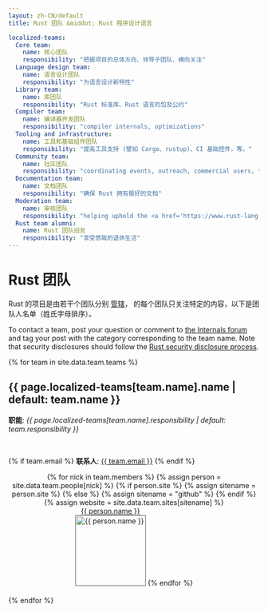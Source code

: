 ```yaml
---
layout: zh-CN/default
title: Rust 团队 &middot; Rust 程序设计语言

localized-teams:
  Core team:
    name: 核心团队
    responsibility: "把握项目的总体方向、领导子团队、横向关注"
  Language design team:
    name: 语言设计团队
    responsibility: "为语言设计新特性"
  Library team:
    name: 库团队
    responsibility: "Rust 标准库、Rust 语言的包及公约"
  Compiler team:
    name: 编译器开发团队
    responsibility: "compiler internals, optimizations"
  Tooling and infrastructure:
    name: 工具和基础组件团队
    responsibility: "提高工具支持 (譬如 Cargo、rustup)、CI 基础控件，等。"
  Community team:
    name: 社区团队
    responsibility: "coordinating events, outreach, commercial users, teaching materials, and exposure"
  Documentation team:
    name: 文档团队
    responsibility: "确保 Rust 拥有极好的文档"
  Moderation team:
    name: 审核团队
    responsibility: "helping uphold the <a href='https://www.rust-lang.org/conduct.html'>code of conduct</a>"
  Rust team alumni:
    name: Rust 团队旧友
    responsibility: "享受悠哉的退休生活"
---
```


<style type="text/css">
.headshot {
  border: 1px solid #888;
  width: 140px;
}

.person {
  display: inline-block;
  position: relative;
  margin-bottom: 20px;
}
.lead { font-weight: bold; }
.lead .name::after { content: " (负责人)"; }
.details {
  display: none;
  position: absolute;
  bottom: 0;
  left: 0;
  right: 0;
  background: rgba(0, 0, 0, 0.5);
  color: white;
  font-weight: normal;
}
.person:hover .details {
   display: block;
}

.headshots {
  text-align: center;
  margin: 0px auto;
  padding: 0;
  width: 700px;
  max-width: 100%;
  list-style: none;
}
</style>

# Rust 团队

Rust 的项目是由若干个团队分别
[管辖](https://github.com/rust-lang/rfcs/blob/master/text/1068-rust-governance.md)，
的每个团队只关注特定的内容，以下是团队人名单（姓氏字母排序）。

To contact a team, post your question or comment to [the Internals
forum](https://internals.rust-lang.org/) and tag your post with the category
corresponding to the team name. Note that security disclosures should follow
the [Rust security disclosure process](security.html). 

{% for team in site.data.team.teams %}
<section id="{{ team.name | replace:' ','-' }}">
<h2> {{ page.localized-teams[team.name].name | default: team.name }} </h2>

<strong>职能</strong>: <em>{{ page.localized-teams[team.name].responsibility | default: team.responsibility }}</em>

<br />

{% if team.email %}
  <strong>联系人</strong>:
  <a href="mailto:{{ team.email | uri_escape }}">{{ team.email }}</a>
{% endif %}

<ul class="headshots">
{% for nick in team.members %}
  {% assign person = site.data.team.people[nick] %}
  {% if person.site %}
    {% assign sitename = person.site %}
  {% else %}
    {% assign sitename = "github" %}
  {% endif %}
  {% assign website = site.data.team.sites[sitename] %}
  <li class="person {% if team.lead and team.lead == nick %}lead{% endif %}">
  <a href="{{ website.url | replace:'%nick',nick }}">
    <div class="name">{{ person.name }}</div>
    <div class="details">
      <div>irc: {% if person.irc %}{{ person.irc }}{% else %}{{ nick }}{% endif %}</div>
      {% if person.ex-teams %}
      <div>团队: {% for ex-team in person.ex-teams %}{% if forloop.first == false %}, {% endif %}{{ page.localized-ex-teams[ex-team] | default: ex-team }}{% endfor %}</div>
      {% endif %}
    </div>
    <img class="headshot" src="{{ website.avatar | replace:'%nick',nick }}" alt="{{ person.name }}">
  </a>
</li>
{% endfor %}
</ul>
</section>
{% endfor %}
